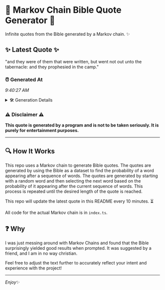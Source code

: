 # 📖 Markov Chain Bible Quote Generator 📖

Infinite quotes from the Bible generated by a Markov chain. ✨

## ✨ Latest Quote ✨
"and they were of them that were written, but went not out unto the tabernacle: and they prophesied in the camp."

### ⏰ Generated At
*9:40:27 AM*

<details>
    <summary>🛠️ Generation Details</summary>
    <p>
        <strong>🌱 Seed:</strong> and<br>
        <strong>🔄 Iterations:</strong> 20<br>
        <strong>📜 Context History:</strong><br>[ and ]: they<br>[ and, they ]: were<br>[ and, they, were ]: of<br>[ and, they, were, of ]: them<br>[ and, they, were, of, them ]: that<br>[ and, they, were, of, them, that ]: were<br>[ they, were, of, them, that, were ]: written,<br>[ were, of, them, that, were, written, ]: but<br>[ of, them, that, were, written,, but ]: went<br>[ them, that, were, written,, but, went ]: not<br>[ that, were, written,, but, went, not ]: out<br>[ were, written,, but, went, not, out ]: unto<br>[ written,, but, went, not, out, unto ]: the<br>[ but, went, not, out, unto, the ]: tabernacle:<br>[ went, not, out, unto, the, tabernacle: ]: and<br>[ not, out, unto, the, tabernacle:, and ]: they<br>[ out, unto, the, tabernacle:, and, they ]: prophesied<br>[ unto, the, tabernacle:, and, they, prophesied ]: in<br>[ the, tabernacle:, and, they, prophesied, in ]: the<br>[ tabernacle:, and, they, prophesied, in, the ]: camp.<br>
    </p>
</details>

### ⚠️ Disclaimer ⚠️
**This quote is generated by a program and is not to be taken seriously. It is purely for entertainment purposes.**

---

## 🔍 How It Works

This repo uses a Markov chain to generate Bible quotes. The quotes are generated by using the Bible as a dataset to find the probability of a word appearing after a sequence of words. The quotes are generated by starting with a random word and then selecting the next word based on the probability of it appearing after the current sequence of words. This process is repeated until the desired length of the quote is reached.

This repo will update the latest quote in this README every 10 minutes. ⏳

All code for the actual Markov chain is in `index.ts`.

## ❓ Why

I was just messing around with Markov Chains and found that the Bible surprisingly yielded good results when prompted. 
It was suggested by a friend, and I am in no way christian.

Feel free to adjust the text further to accurately reflect your intent and experience with the project!

---

*Enjoy*✨
